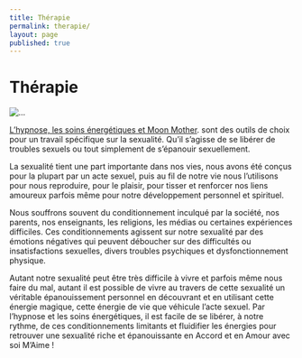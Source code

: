 ```yaml
---
title: Thérapie
permalink: therapie/
layout: page
published: true
---
```


# Thérapie

![...](../images/coupe-yoni-lingam.png)

[L’hypnose, les soins énergétiques](http://laetitia-stucki.ch/)[ et Moon Mother](http://sacree-sexualite.org/moon-mother/). sont des outils de choix pour un travail spécifique sur la sexualité.  Qu’il s’agisse de se libérer de troubles sexuels ou tout simplement de s’épanouir sexuellement.

La sexualité tient une part importante dans nos vies, nous avons été conçus pour la plupart par un acte sexuel, puis au fil de notre vie nous l’utilisons pour nous reproduire, pour le plaisir, pour tisser et renforcer nos liens amoureux parfois même pour notre développement personnel et spirituel.

Nous souffrons souvent du conditionnement inculqué par la société, nos parents, nos enseignants, les religions, les médias ou certaines expériences difficiles. Ces conditionnements agissent sur notre sexualité par des émotions négatives qui peuvent déboucher sur des difficultés ou insatisfactions sexuelles, divers troubles psychiques et dysfonctionnement physique.

Autant notre sexualité peut être très difficile à vivre et parfois même nous faire du mal, autant il est possible de vivre au travers de cette sexualité un véritable épanouissement personnel en découvrant et en utilisant cette énergie magique, cette énergie de vie que véhicule l’acte sexuel. Par l’hypnose et les soins énergétiques, il est facile de se libérer, à notre rythme, de ces conditionnements limitants et fluidifier les énergies pour retrouver une sexualité riche et épanouissante en Accord et en Amour avec soi M’Aime !
